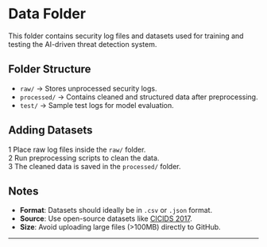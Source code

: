 # Data Folder  

This folder contains security log files and datasets used for training and testing the AI-driven threat detection system.  

## Folder Structure  
- `raw/` → Stores unprocessed security logs.  
- `processed/` → Contains cleaned and structured data after preprocessing.  
- `test/` → Sample test logs for model evaluation.  

## Adding Datasets  
1️ Place raw log files inside the `raw/` folder.  
2️ Run preprocessing scripts to clean the data.  
3️ The cleaned data is saved in the `processed/` folder.  

## Notes  
- **Format**: Datasets should ideally be in `.csv` or `.json` format.  
- **Source**: Use open-source datasets like [CICIDS 2017](https://www.unb.ca/cic/datasets/ids-2017.html).  
- **Size**: Avoid uploading large files (>100MB) directly to GitHub.  

---
